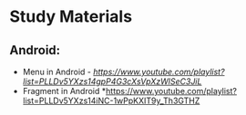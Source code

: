 # Study Materials

## Android:
  - Menu in Android - 
  *https://www.youtube.com/playlist?list=PLLDv5YXzs14gpP4G3cXsVpXzWlSeC3JiL*
  - Fragment in Android
  *https://www.youtube.com/playlist?list=PLLDv5YXzs14iNC-1wPpKXIT9y_Th3GTHZ
